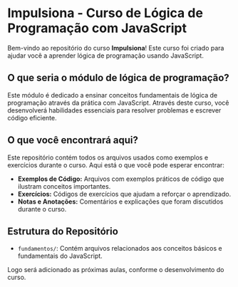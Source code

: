 # Impulsiona - Curso de Lógica de Programação com JavaScript

Bem-vindo ao repositório do curso **Impulsiona**! Este curso foi criado para ajudar você a aprender lógica de programação usando JavaScript. 

## O que seria o módulo de lógica de programação?

Este módulo é dedicado a ensinar conceitos fundamentais de lógica de programação através da prática com JavaScript. Através deste curso, você desenvolverá habilidades essenciais para resolver problemas e escrever código eficiente.

## O que você encontrará aqui?

Este repositório contém todos os arquivos usados como exemplos e exercícios durante o curso. Aqui está o que você pode esperar encontrar:

- **Exemplos de Código:** Arquivos com exemplos práticos de código que ilustram conceitos importantes.
- **Exercícios:** Códigos de exercícios que ajudam a reforçar o aprendizado.
- **Notas e Anotações:** Comentários e explicações que foram discutidos durante o curso.

## Estrutura do Repositório

- `fundamentos/`: Contém arquivos relacionados aos conceitos básicos e fundamentais do JavaScript.

Logo será adicionado as próximas aulas, conforme o desenvolvimento do curso.
